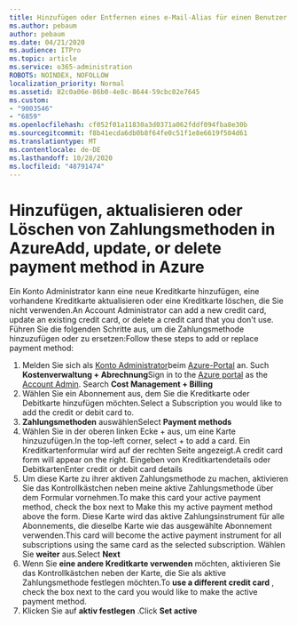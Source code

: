 ```yaml
---
title: Hinzufügen oder Entfernen eines e-Mail-Alias für einen Benutzer
ms.author: pebaum
author: pebaum
ms.date: 04/21/2020
ms.audience: ITPro
ms.topic: article
ms.service: o365-administration
ROBOTS: NOINDEX, NOFOLLOW
localization_priority: Normal
ms.assetid: 82c0a06e-86b0-4e8c-8644-59cbc02e7645
ms.custom:
- "9003546"
- "6859"
ms.openlocfilehash: cf052f01a11830a3d0371a062fddf094fba8e30b
ms.sourcegitcommit: f8b41ecda6db0b8f64fe0c51f1e8e6619f504d61
ms.translationtype: MT
ms.contentlocale: de-DE
ms.lasthandoff: 10/28/2020
ms.locfileid: "48791474"
---
```

# <a name="add-update-or-delete-payment-method-in-azure"></a><span data-ttu-id="fa7e7-102">Hinzufügen, aktualisieren oder Löschen von Zahlungsmethoden in Azure</span><span class="sxs-lookup"><span data-stu-id="fa7e7-102">Add, update, or delete payment method in Azure</span></span>

<span data-ttu-id="fa7e7-103">Ein Konto Administrator kann eine neue Kreditkarte hinzufügen, eine vorhandene Kreditkarte aktualisieren oder eine Kreditkarte löschen, die Sie nicht verwenden.</span><span class="sxs-lookup"><span data-stu-id="fa7e7-103">An Account Administrator can add a new credit card, update an existing credit card, or delete a credit card that you don't use.</span></span> <span data-ttu-id="fa7e7-104">Führen Sie die folgenden Schritte aus, um die Zahlungsmethode hinzuzufügen oder zu ersetzen:</span><span class="sxs-lookup"><span data-stu-id="fa7e7-104">Follow these steps to add or replace payment method:</span></span>

1. <span data-ttu-id="fa7e7-105">Melden Sie sich als [Konto Administrator](https://docs.microsoft.com/azure/billing/billing-subscription-transfer?WT.mc_id=Portal-Microsoft_Azure_Support#whoisaa)beim [Azure-Portal](https://portal.azure.com/) an. Such **Kostenverwaltung + Abrechnung**</span><span class="sxs-lookup"><span data-stu-id="fa7e7-105">Sign in to the [Azure portal](https://portal.azure.com/) as the [Account Admin](https://docs.microsoft.com/azure/billing/billing-subscription-transfer?WT.mc_id=Portal-Microsoft_Azure_Support#whoisaa). Search **Cost Management + Billing**</span></span>
2. <span data-ttu-id="fa7e7-106">Wählen Sie ein Abonnement aus, dem Sie die Kreditkarte oder Debitkarte hinzufügen möchten.</span><span class="sxs-lookup"><span data-stu-id="fa7e7-106">Select a Subscription you would like to add the credit or debit card to.</span></span>
3. <span data-ttu-id="fa7e7-107">**Zahlungsmethoden** auswählen</span><span class="sxs-lookup"><span data-stu-id="fa7e7-107">Select **Payment methods**</span></span>
4. <span data-ttu-id="fa7e7-108">Wählen Sie in der oberen linken Ecke + aus, um eine Karte hinzuzufügen.</span><span class="sxs-lookup"><span data-stu-id="fa7e7-108">In the top-left corner, select + to add a card.</span></span> <span data-ttu-id="fa7e7-109">Ein Kreditkartenformular wird auf der rechten Seite angezeigt.</span><span class="sxs-lookup"><span data-stu-id="fa7e7-109">A credit card form will appear on the right.</span></span> <span data-ttu-id="fa7e7-110">Eingeben von Kreditkartendetails oder Debitkarten</span><span class="sxs-lookup"><span data-stu-id="fa7e7-110">Enter credit or debit card details</span></span>
5. <span data-ttu-id="fa7e7-111">Um diese Karte zu ihrer aktiven Zahlungsmethode zu machen, aktivieren Sie das Kontrollkästchen neben meine aktive Zahlungsmethode über dem Formular vornehmen.</span><span class="sxs-lookup"><span data-stu-id="fa7e7-111">To make this card your active payment method, check the box next to Make this my active payment method above the form.</span></span> <span data-ttu-id="fa7e7-112">Diese Karte wird das aktive Zahlungsinstrument für alle Abonnements, die dieselbe Karte wie das ausgewählte Abonnement verwenden.</span><span class="sxs-lookup"><span data-stu-id="fa7e7-112">This card will become the active payment instrument for all subscriptions using the same card as the selected subscription.</span></span> <span data-ttu-id="fa7e7-113">Wählen Sie **weiter** aus.</span><span class="sxs-lookup"><span data-stu-id="fa7e7-113">Select **Next**</span></span>
6. <span data-ttu-id="fa7e7-114">Wenn Sie **eine andere Kreditkarte verwenden** möchten, aktivieren Sie das Kontrollkästchen neben der Karte, die Sie als aktive Zahlungsmethode festlegen möchten.</span><span class="sxs-lookup"><span data-stu-id="fa7e7-114">To **use a different credit card** , check the box next to the card you would like to make the active payment method.</span></span>
7. <span data-ttu-id="fa7e7-115">Klicken Sie auf **aktiv festlegen** .</span><span class="sxs-lookup"><span data-stu-id="fa7e7-115">Click **Set active**</span></span>
